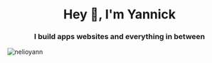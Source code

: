 <h1 align="center">Hey 👋, I'm Yannick</h1>
<h3 align="center"> I build apps websites and everything in between </h3>


<p><img align="left" src="https://github-readme-stats.vercel.app/api/top-langs?username=nelioyann&show_icons=true&locale=en&layout=compact" alt="nelioyann" /></p>


